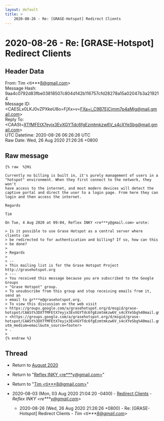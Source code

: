 ```yaml
---
layout: default
title: >
    2020-08-26 - Re: [GRASE-Hotspot] Redirect Clients
---
```


# 2020-08-26 - Re: [GRASE-Hotspot] Redirect Clients

## Header Data

From: Tim \<ti***8@gmail.com\><br>
Message Hash: 9aa4c0792d83fbe03818507c804d142b116757cfd28278a15a02047b3a219214<br>
Message ID: \<CAESLx0LKJ0vZPXkeU8o=FjXx=v=FXa+i_C9B7EjCjmm7p4aMjg@mail.gmail.com\><br>
Reply To: \<CAASt=XTfMFEtX7eyjx3EvXGYTdc6fgEzmtmkzw6V_s4cXYeSbg@mail.gmail.com\><br>
UTC Datetime: 2020-08-26 06:26:26 UTC<br>
Raw Date: Wed, 26 Aug 2020 21:26:26 +0800<br>

## Raw message

```
{% raw  %}Hi

Currently no billing is built in, it's purely management of users in a
"hotspot" environment. When they first connect to the network, they won't
have access to the internet, and most modern devices will detect the
captive portal and direct the user to a login page. From here they can
login and then access the internet.

Regards

Tim

On Tue, 4 Aug 2020 at 09:04, Reflex INKY <re***y@gmail.com> wrote:

> Is it possible to use Grase Hotspot as a central server where clients can
> be redirected to for authentication and billing? If so, how can this
> be done?
>
> Regards
>
> --
> This mailing list is for the Grase Hotspot Project http://grasehotspot.org
> ---
> You received this message because you are subscribed to the Google Groups
> "Grase Hotspot" group.
> To unsubscribe from this group and stop receiving emails from it, send an
> email to gr***e@grasehotspot.org.
> To view this discussion on the web visit
> https://groups.google.com/a/grasehotspot.org/d/msgid/grase-hotspot/CAASt%3DXTfMFEtX7eyjx3EvXGYTdc6fgEzmtmkzw6V_s4cXYeSbg%40mail.gmail.com
> <https://groups.google.com/a/grasehotspot.org/d/msgid/grase-hotspot/CAASt%3DXTfMFEtX7eyjx3EvXGYTdc6fgEzmtmkzw6V_s4cXYeSbg%40mail.gmail.com?utm_medium=email&utm_source=footer>
> .
>
{% endraw %}
```

## Thread

+ Return to [August 2020](/archive/2020/08)

+ Return to "[Reflex INKY <re***y<span>@</span>gmail.com>](/authors/re___y_at_gmail_com)"
+ Return to "[Tim <ti***8<span>@</span>gmail.com>](/authors/ti___8_at_gmail_com)"

+ 2020-08-03 (Mon, 03 Aug 2020 21:04:20 -0400) - [Redirect Clients](/archive/2020/08/e4d53a8fcd8561d230cbea85ea3671e8b941ea85055cb2490bd6d04a62deba1d) - _Reflex INKY \<re***y@gmail.com\>_
  + 2020-08-26 (Wed, 26 Aug 2020 21:26:26 +0800) - Re: [GRASE-Hotspot] Redirect Clients - _Tim \<ti***8@gmail.com\>_

